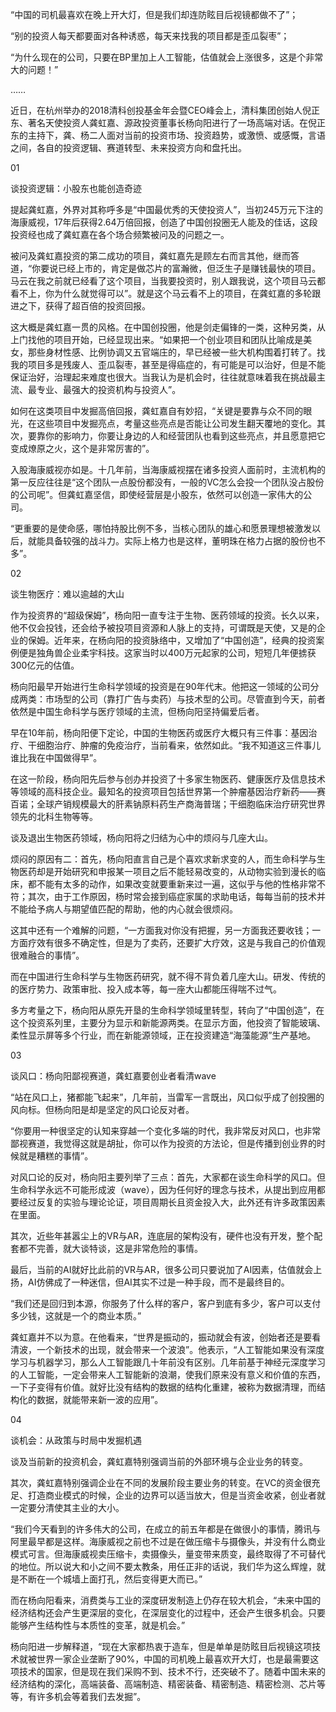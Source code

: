 “中国的司机最喜欢在晚上开大灯，但是我们却连防眩目后视镜都做不了”；

“别的投资人每天都要面对各种诱惑，每天来找我的项目都是歪瓜裂枣”；

“为什么现在的公司，只要在BP里加上人工智能，估值就会上涨很多，这是个非常大的问题！”

……

近日，在杭州举办的2018清科创投基金年会暨CEO峰会上，清科集团创始人倪正东、著名天使投资人龚虹嘉、源政投资董事长杨向阳进行了一场高端对话。在倪正东的主持下，龚、杨二人面对当前的投资市场、投资趋势，或激愤、或感慨，言语之间，各自的投资逻辑、赛道转型、未来投资方向和盘托出。

01

谈投资逻辑：小股东也能创造奇迹

 

提起龚虹嘉，外界对其称呼多是“中国最优秀的天使投资人”，当初245万元下注的海康威视，17年后获得2.64万倍回报，创造了中国创投圈无人能及的佳话，这段投资经也成了龚虹嘉在各个场合频繁被问及的问题之一。

被问及龚虹嘉投资的第二成功的项目，龚虹嘉先是顾左右而言其他，继而答道，“你要说已经上市的，肯定是做芯片的富瀚微，但泛生子是赚钱最快的项目。马云在我之前就已经看了这个项目，当我要投资时，别人跟我说，这个项目马云都看不上，你为什么就觉得可以”。就是这个马云看不上的项目，在龚虹嘉的多轮跟进之下，获得了超百倍的投资回报。

这大概是龚虹嘉一贯的风格。在中国创投圈，他是剑走偏锋的一类，这种另类，从上门找他的项目开始，已经显现出来。“如果把一个创业项目和团队比喻成是美女，那些身材性感、比例协调又五官端庄的，早已经被一些大机构围着打转了。找我的项目多是残废人、歪瓜裂枣，甚至是得癌症的，有可能是可以治好，但是不能保证治好，治理起来难度也很大。当我认为是机会时，往往就意味着我在挑战最主流、最专业、最强大的投资机构与投资人”。

如何在这类项目中发掘高倍回报，龚虹嘉自有妙招，“关键是要靠与众不同的眼光，在这些项目中发掘亮点，考量这些亮点是否能让公司发生翻天覆地的变化。其次，要靠你的影响力，你要让身边的人和经营团队也看到这些亮点，并且愿意把它变成燎原之火，这个是非常厉害的”。

入股海康威视亦如是。十几年前，当海康威视摆在诸多投资人面前时，主流机构的第一反应往往是“这个团队一点股份都没有，一般的VC怎么会投一个团队没占股份的公司呢”。但龚虹嘉坚信，即使经营层是小股东，依然可以创造一家伟大的公司。

“更重要的是使命感，哪怕持股比例不多，当核心团队的雄心和愿景理想被激发以后，就能具备较强的战斗力。实际上格力也是这样，董明珠在格力占据的股份也不多”。



02

谈生物医疗：难以逾越的大山

作为投资界的“超级保姆”，杨向阳一直专注于生物、医药领域的投资。长久以来，他不仅会投钱，还会给予被投项目资源和人脉上的支持，可谓既是天使，又是的企业的保姆。近年来，在杨向阳的投资脉络中，又增加了“中国创造”，经典的投资案例便是独角兽企业柔宇科技。这家当时以400万元起家的公司，短短几年便掳获300亿元的估值。

杨向阳最早开始进行生命科学领域的投资是在90年代末。他把这一领域的公司分成两类：市场型的公司（靠打广告与卖药）与技术型的公司。尽管直到今天，前者依然是中国生命科学与医疗领域的主流，但杨向阳坚持偏爱后者。

早在10年前，杨向阳便下定论，中国的生物医药或医疗大概只有三件事：基因治疗、干细胞治疗、肿瘤的免疫治疗，当前看来，依然如此。“我不知道这三件事儿谁比我在中国做得早”。

在这一阶段，杨向阳先后参与创办并投资了十多家生物医药、健康医疗及信息技术等领域的高科技企业。最知名的投资项目包括世界第一个肿瘤基因治疗新药——赛百诺；全球产销规模最大的肝素钠原料药生产商海普瑞；干细胞临床治疗研究世界领先的北科生物等等。

谈及退出生物医药领域，杨向阳将之归结为心中的烦闷与几座大山。

烦闷的原因有二：首先，杨向阳直言自己是个喜欢求新求变的人，而生命科学与生物医药却是开始研究和申报某一项目之后不能轻易改变的，从动物实验到漫长的临床，都不能有太多的动作，如果改变就要重新来过一遍，这似乎与他的性格非常不符；其次，由于工作原因，杨时常会接到癌症家属的求助电话，每每当前的技术并不能给予病人与期望值匹配的帮助，他的内心就会很烦闷。

这其中还有一个难解的问题，“一方面我对你没有把握，另一方面我还要收钱；一方面疗效有很多不确定性，但是为了卖药，还要扩大疗效，这是与我自己的价值观很难融合的事情”。

而在中国进行生命科学与生物医药研究，就不得不背负着几座大山。研发、传统的的医疗势力、政策审批、投入成本等，每一座大山都能压得喘不过气。

多方考量之下，杨向阳从原先开垦的生命科学领域里转型，转向了“中国创造”，在这个投资系列里，主要分为显示和新能源两类。在显示方面，他投资了智能玻璃、柔性显示屏等多个行业，而在新能源领域，正在投资建造“海藻能源”生产基地。





03

谈风口：杨向阳鄙视赛道，龚虹嘉要创业者看清wave

“站在风口上，猪都能飞起来”，几年前，当雷军一言既出，风口似乎成了创投圈的风向标。但杨向阳是却是坚定的风口论反对者。

“你要用一种很坚定的认知来穿越一个变化多端的时代，我非常反对风口，也非常鄙视赛道，我觉得这就是胡扯，你可以作为投资的方法论，但是传播到创业界的时候就是糟糕的事情”。

对风口论的反对，杨向阳主要列举了三点：首先，大家都在谈生命科学的风口。但生命科学永远不可能形成波（wave），因为任何好的理念与技术，从提出到应用都要经过反复的实验与理论论证，项目周期长且资金投入大，此外还有许多政策因素在里面。

其次，近些年甚嚣尘上的VR与AR，连底层的架构没有，硬件也没有开发，整个配套都不完善，就大谈特谈，这是非常危险的事情。

最后，当前的AI就好比此前的VR与AR，很多公司只要说加了AI因素，估值就会上扬，AI仿佛成了一种迷信，但AI其实不过是一种手段，而不是最终目的。

“我们还是回归到本源，你服务了什么样的客户，客户到底有多少，客户可以支付多少钱，这就是一个的商业本质。”

龚虹嘉并不以为意。在他看来，“世界是振动的，振动就会有波，创始者还是要看清波，一个新技术的出现，就会带来一个波浪”。他表示，“人工智能如果没有深度学习与机器学习，那么人工智能跟几十年前没有区别。几年前基于神经元深度学习的人工智能，一定会带来人工智能新的浪潮，使我们原来没有意义和价值的东西，一下子变得有价值。就好比没有结构的数据的结构化重建，被称为数据清理，而结构化的数据，就能带来新一波的应用”。



04

谈机会：从政策与时局中发掘机遇

谈及当前新的投资机会，龚虹嘉特别强调当前的外部环境与企业业务的转变。

其次，龚虹嘉特别强调企业在不同的发展阶段主要业务的转变。在VC的资金很充足、打造商业模式的时候，企业的边界可以适当放大，但是当资金收紧，创业者就一定要分清使其主业的大小。

“我们今天看到的许多伟大的公司，在成立的前五年都是在做很小的事情，腾讯与阿里最早都是这样。海康威视之前也不过是在做压缩卡与摄像头，并没有什么商业模式可言。但海康威视卖压缩卡，卖摄像头，量变带来质变，最终取得了不可替代的地位。所以说大和小之间不要太教条，用任正非的话说，我们华为这么辉煌，就是不断在一个城墙上面打孔，然后变得更大而已。”

而在杨向阳看来，消费类与工业的深度研发制造上仍存在较大机会，“未来中国的经济结构还会产生更深层的变化，在深层变化的过程中，还会产生很多机会。只要能够产生结构性与本质性的变革，就是机会。”

杨向阳进一步解释道，“现在大家都热衷于造车，但是单单是防眩目后视镜这项技术就被世界一家企业垄断了90%，中国的司机晚上最喜欢开大灯，也是最需要这项技术的国家，但是现在我们采购不到、技术不行，还突破不了。随着中国未来的经济结构的深化，高端装备、高端制造、精密装备、精密制造、精密检测、芯片等等，有许多机会等着我们去发掘”。